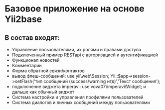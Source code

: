 Базовое приложение на основе Yii2base
=============================

В состав входят:
-----------------

- Управление пользователями, их ролями и правами доступа
- Подключенный пример RESTapi с авторизацией и аутентификацией
- Функционал новостей
- Комментарии
- Форма обратной связи/контактов
- вывод флеш-сообщений:
		use yii\web\Session;
		Yii::$app->session->setFlash('тип сообщений (success/warning итд)','Текст сообщения');
- подключение виджета imperavi:
		use vova07\imperavi\Widget;
		и дальше как обычный виджет
- Система настройки и управления профилями пользователей
- Система диалогов и личных сообщений между пользователями